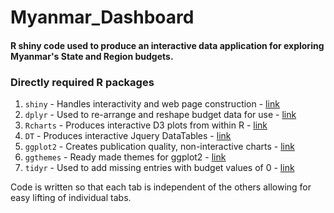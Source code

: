 # Myanmar_Dashboard

#### R shiny code used to produce an interactive data application for exploring Myanmar's State and Region budgets.

### Directly required R packages

1. `shiny` - Handles interactivity and web page construction - [link](http://shiny.rstudio.com/)
2. `dplyr` - Used to re-arrange and reshape budget data for use - [link](https://cran.rstudio.com/web/packages/dplyr/vignettes/introduction.html)
3. `Rcharts` - Produces interactive D3 plots from within R - [link](http://rcharts.io/)
4. `DT` - Produces interactive Jquery DataTables - [link](https://rstudio.github.io/DT/)
5. `ggplot2` - Creates publication quality, non-interactive charts - [link](http://ggplot2.org/)
6. `ggthemes` - Ready made themes for ggplot2 - [link](https://cran.r-project.org/web/packages/ggthemes/vignettes/ggthemes.html)
7. `tidyr` - Used to add missing entries with budget values of 0 - [link](https://cran.r-project.org/web/packages/tidyr/index.html)

Code is written so that each tab is independent of the others allowing for easy lifting of individual tabs.

